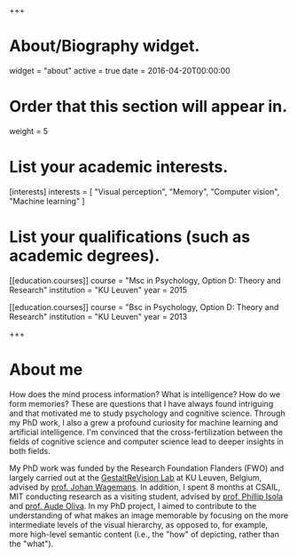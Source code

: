 +++
# About/Biography widget.
widget = "about"
active = true
date = 2016-04-20T00:00:00

# Order that this section will appear in.
weight = 5

# List your academic interests.
[interests]
  interests = [
    "Visual perception",
    "Memory",
    "Computer vision",
    "Machine learning"
  ]

# List your qualifications (such as academic degrees).
[[education.courses]]
  course = "Msc in Psychology, Option D: Theory and Research"
  institution = "KU Leuven"
  year = 2015

[[education.courses]]
  course = "Bsc in Psychology, Option D: Theory and Research"
  institution = "KU Leuven"
  year = 2013

 
+++

# About me

How does the mind process information? What is intelligence? How do we form memories? These are questions that I have always found intriguing and that motivated me to study psychology and cognitive science. Through my PhD work, I also a grew a profound curiosity for machine learning and artificial intelligence. I'm convinced that the cross-fertilization between the fields of cognitive science and computer science lead to deeper insights in both fields.

My PhD work was funded by the Research Foundation Flanders (FWO) and largely carried out at the [GestaltReVision Lab](http://gestaltrevision.be/en/) at KU Leuven, Belgium, advised by [prof. Johan Wagemans](http://gestaltrevision.be/en/about-us/principal-investigator). In addition, I spent 8 months at CSAIL, MIT conducting research as a visiting student, advised by [prof. Phillip Isola](http://web.mit.edu/phillipi/) and [prof. Aude Oliva](http://olivalab.mit.edu/). In my PhD project, I aimed to contribute to the understanding of what makes an image memorable by focusing on the more intermediate levels of the visual hierarchy, as opposed to, for example, more high-level semantic content (i.e., the "how" of depicting, rather than the "what"). 
